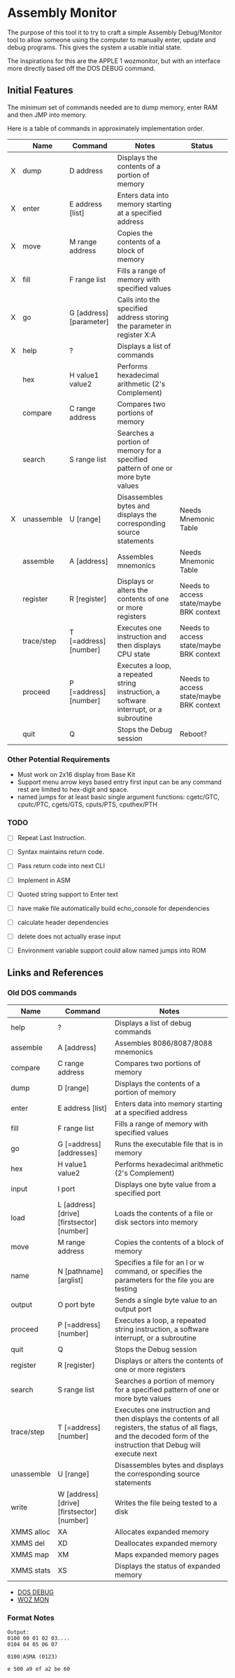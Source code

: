 Assembly Monitor
================

The purpose of this tool it to try to craft a simple Assembly Debug/Monitor  tool
to allow someone using the computer to manually enter, update and debug programs.
This gives the system a usable initial state.

The inspirations for this are the APPLE 1 wozmonitor, but with an interface more
directly based off the DOS DEBUG command.

Initial Features
----------------

The minimum set of commands needed are to dump memory, enter RAM and then JMP into memory.

Here is a table of commands in approximately implementation order.

|   |Name       | Command                                     |Notes                                                                                       |Status                                    |
|---|-----------|---------------------------------------------|--------------------------------------------------------------------------------------------|------------------------------------------|
| X |dump       | D address                                   |Displays the contents of a portion of memory                                                |                                          |
| X |enter      | E address [list]                            |Enters data into memory starting at a specified address                                     |                                          |
| X |move       | M range address                             |Copies the contents of a block of memory                                                    |                                          |
| X |fill       | F range list                                |Fills a range of memory with specified values                                               |                                          |
| X |go         | G [address] [parameter]                     |Calls into the specified address storing the parameter in register X:A                      |                                          |
| X |help       | ?                                           |Displays a list of commands                                                                 |                                          |
|   |hex        | H value1 value2                             |Performs hexadecimal arithmetic (2's Complement)                                            |                                          |
|   |compare    | C range address                             |Compares two portions of memory                                                             |                                          |
|   |search     | S range list                                |Searches a portion of memory for a specified pattern of one or more byte values             |                                          |
| X |unassemble | U [range]                                   |Disassembles bytes and displays the corresponding source statements                         |Needs Mnemonic Table                      |
|   |assemble   | A [address]                                 |Assembles mnemonics                                                                         |Needs Mnemonic Table                      |
|   |register   | R [register]                                |Displays or alters the contents of one or more registers                                    |Needs to access state/maybe BRK context   |
|   |trace/step | T [=address] [number]                       |Executes one instruction and then displays CPU state                                        |Needs to access state/maybe BRK context   |
|   |proceed    | P [=address] [number]                       |Executes a loop, a repeated string instruction, a software interrupt, or a subroutine       |Needs to access state/maybe BRK context   |
|   |quit       | Q                                           |Stops the Debug session                                                                     |Reboot?                                   |


### Other Potential Requirements
- Must work on 2x16 display from Base Kit
- Support menu arrow keys based entry first input can be any command rest are limited to hex-digit and space.
- named jumps for at least basic single argument functions: cgetc/GTC, cputc/PTC, cgets/GTS, cputs/PTS, cputhex/PTH


### TODO
- [ ] Repeat Last Instruction.
- [ ] Syntax maintains return code.
- [ ] Pass return code into next CLI
- [ ] Implement in ASM
- [ ] Quoted string support to Enter text
- [ ] have make file automatically build echo_console for dependencies
- [ ] calculate header dependencies
- [ ] delete does not actually erase input
- [ ] Environment variable support could allow named jumps into ROM



Links and References
--------------------

### Old DOS commands

|Name       | Command                                     |Notes                                                                                                                                                                         |
|-----------|---------------------------------------------|------------------------------------------------------------------------------------------------------------------------------------------------------------------------------|
|help       | ?                                           |Displays a list of debug commands                                                                                                                                             |
|assemble   | A [address]                                 |Assembles 8086/8087/8088 mnemonics                                                                                                                                            |
|compare    | C range address                             |Compares two portions of memory                                                                                                                                               |
|dump       | D [range]                                   |Displays the contents of a portion of memory                                                                                                                                  |
|enter      | E address [list]                            |Enters data into memory starting at a specified address                                                                                                                       |
|fill       | F range list                                |Fills a range of memory with specified values                                                                                                                                 |
|go         | G [=address] [addresses]                    |Runs the executable file that is in memory                                                                                                                                    |
|hex        | H value1 value2                             |Performs hexadecimal arithmetic (2's Complement)                                                                                                                              |
|input      | I port                                      |Displays one byte value from a specified port                                                                                                                                 |
|load       | L [address] [drive] [firstsector] [number]  |Loads the contents of a file or disk sectors into memory                                                                                                                      |
|move       | M range address                             |Copies the contents of a block of memory                                                                                                                                      |
|name       | N [pathname] [arglist]                      |Specifies a file for an l or w command, or specifies the parameters for the file you are testing                                                                              |
|output     | O port byte                                 |Sends a single byte value to an output port                                                                                                                                   |
|proceed    | P [=address] [number]                       |Executes a loop, a repeated string instruction, a software interrupt, or a subroutine                                                                                         |
|quit       | Q                                           |Stops the Debug session                                                                                                                                                       |
|register   | R [register]                                |Displays or alters the contents of one or more registers                                                                                                                      |
|search     | S range list                                |Searches a portion of memory for a specified pattern of one or more byte values                                                                                               |
|trace/step | T [=address] [number]                       |Executes one instruction and then displays the contents of all registers, the status of all flags, and the decoded form of the instruction that Debug will execute next       |
|unassemble | U [range]                                   |Disassembles bytes and displays the corresponding source statements                                                                                                           |
|write      | W [address] [drive] [firstsector] [number]  |Writes the file being tested to a disk                                                                                                                                        |
|XMMS alloc | XA                                          |Allocates expanded memory                                                                                                                                                     |
|XMMS del   | XD                                          |Deallocates expanded memory                                                                                                                                                   |
|XMMS map   | XM                                          |Maps expanded memory pages                                                                                                                                                    |
|XMMS stats | XS                                          |Displays the status of expanded memory                                                                                                                                        |




- [DOS DEBUG](https://thestarman.pcministry.com/asm/debug/debug2.htm)
- [WOZ MON](https://www.sbprojects.net/projects/apple1/wozmon.php)



### Format Notes
```
Output:
0100 00 01 02 03....
0104 04 05 06 07

0100:ASMA (0123)

e 500 a9 ef a2 be 60
```
